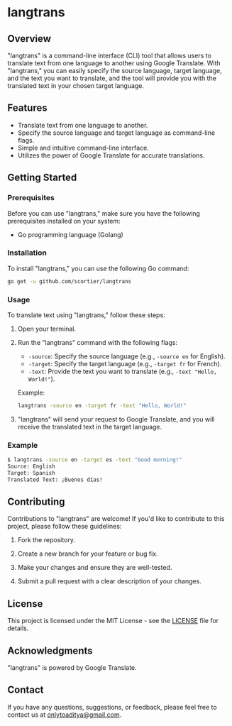 # langtrans

## Overview

"langtrans" is a command-line interface (CLI) tool that allows users to translate text from one language to another using Google Translate. With "langtrans," you can easily specify the source language, target language, and the text you want to translate, and the tool will provide you with the translated text in your chosen target language.

## Features

- Translate text from one language to another.
- Specify the source language and target language as command-line flags.
- Simple and intuitive command-line interface.
- Utilizes the power of Google Translate for accurate translations.

## Getting Started

### Prerequisites

Before you can use "langtrans," make sure you have the following prerequisites installed on your system:

- Go programming language (Golang)

### Installation

To install "langtrans," you can use the following Go command:

```bash
go get -u github.com/scortier/langtrans
```

### Usage

To translate text using "langtrans," follow these steps:

1. Open your terminal.

2. Run the "langtrans" command with the following flags:

   - `-source`: Specify the source language (e.g., `-source en` for English).
   - `-target`: Specify the target language (e.g., `-target fr` for French).
   - `-text`: Provide the text you want to translate (e.g., `-text "Hello, World!"`).

   Example:

   ```bash
   langtrans -source en -target fr -text "Hello, World!"
   ```

3. "langtrans" will send your request to Google Translate, and you will receive the translated text in the target language.

### Example

```bash
$ langtrans -source en -target es -text "Good morning!"
Source: English
Target: Spanish
Translated Text: ¡Buenos días!
```

## Contributing

Contributions to "langtrans" are welcome! If you'd like to contribute to this project, please follow these guidelines:

1. Fork the repository.

2. Create a new branch for your feature or bug fix.

3. Make your changes and ensure they are well-tested.

4. Submit a pull request with a clear description of your changes.

## License

This project is licensed under the MIT License - see the [LICENSE](LICENSE) file for details.

## Acknowledgments

"langtrans" is powered by Google Translate.

## Contact

If you have any questions, suggestions, or feedback, please feel free to contact us at [onlytoaditya@gmail.com](mailto:your-email@example.com).
